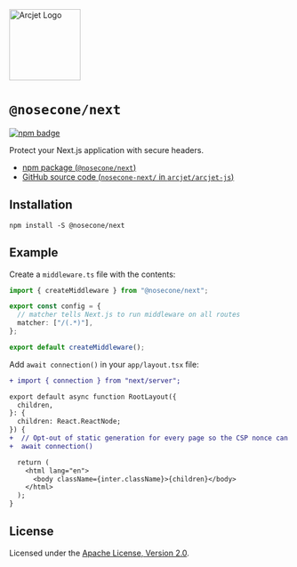 <a href="https://nosecone.com" target="_arcjet-home">
  <picture>
    <source media="(prefers-color-scheme: dark)" srcset="https://arcjet.com/logo/arcjet-dark-lockup-voyage-horizontal.svg">
    <img src="https://arcjet.com/logo/arcjet-light-lockup-voyage-horizontal.svg" alt="Arcjet Logo" height="128" width="auto">
  </picture>
</a>

# `@nosecone/next`

<p>
  <a href="https://www.npmjs.com/package/@nosecone/next">
    <picture>
      <source media="(prefers-color-scheme: dark)" srcset="https://img.shields.io/npm/v/%40nosecone%2Fnext?style=flat-square&label=%E2%9C%A6Aj&labelColor=000000&color=5C5866">
      <img alt="npm badge" src="https://img.shields.io/npm/v/%40nosecone%2Fnext?style=flat-square&label=%E2%9C%A6Aj&labelColor=ECE6F0&color=ECE6F0">
    </picture>
  </a>
</p>

Protect your Next.js application with secure headers.

- [npm package (`@nosecone/next`)](https://www.npmjs.com/package/@nosecone/next)
- [GitHub source code (`nosecone-next/` in `arcjet/arcjet-js`)](https://github.com/arcjet/arcjet-js/tree/main/nosecone-next)

## Installation

```shell
npm install -S @nosecone/next
```

## Example

Create a `middleware.ts` file with the contents:

```ts
import { createMiddleware } from "@nosecone/next";

export const config = {
  // matcher tells Next.js to run middleware on all routes
  matcher: ["/(.*)"],
};

export default createMiddleware();
```

Add `await connection()` in your `app/layout.tsx` file:

```diff
+ import { connection } from "next/server";

export default async function RootLayout({
  children,
}: {
  children: React.ReactNode;
}) {
+  // Opt-out of static generation for every page so the CSP nonce can be applied
+  await connection()

  return (
    <html lang="en">
      <body className={inter.className}>{children}</body>
    </html>
  );
}
```

## License

Licensed under the [Apache License, Version 2.0][apache-license].

[apache-license]: http://www.apache.org/licenses/LICENSE-2.0
